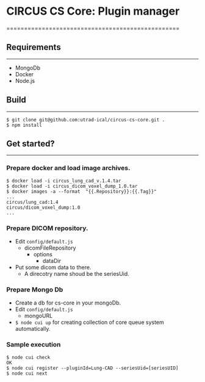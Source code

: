 # CIRCUS CS Core: Plugin manager
=================================================

## Requirements
----------------------
- MongoDb
- Docker
- Node.js

## Build
----------------------

```
$ git clone git@github.com:utrad-ical/circus-cs-core.git .
$ npm install
```

## Get started?
----------------------

### Prepare docker and load image archives.
```
$ docker load -i circus_lung_cad_v.1.4.tar
$ docker load -i circus_dicom_voxel_dump_1.0.tar
$ docker images -a --format  "{{.Repository}}:{{.Tag}}"
...
circus/lung_cad:1.4
circus/dicom_voxel_dump:1.0
...
```
### Prepare DICOM repository.
- Edit `config/default.js`
	- dicomFileRepository
		- options
			- dataDir
- Put some dicom data to there.
	- A direcotry name shoud be the seriesUid.

### Prepare Mongo Db
- Create a db for cs-core in your mongoDb.
- Edit `config/default.js`
	- mongoURL
- `$ node cui up` for creating collection of core queue system automatically.

### Sample execution

```
$ node cui check
OK
$ node cui register --pluginId=Lung-CAD --seriesUid=[seriesUID]
$ node cui next
```
